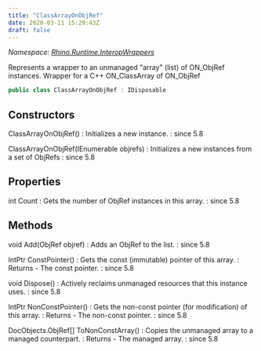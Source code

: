 ```yaml
---
title: "ClassArrayOnObjRef"
date: 2020-03-11 15:29:43Z
draft: false
---
```


*Namespace: [Rhino.Runtime.InteropWrappers](../)*

Represents a wrapper to an unmanaged "array" (list) of ON_ObjRef instances.
   Wrapper for a C++ ON_ClassArray of ON_ObjRef
```cs
public class ClassArrayOnObjRef : IDisposable
```
## Constructors

ClassArrayOnObjRef()
: Initializes a new  instance.
: since 5.8

ClassArrayOnObjRef(IEnumerable<ObjRef> objrefs)
: Initializes a new instances from a set of ObjRefs
: since 5.8
## Properties

int Count
: Gets the number of ObjRef instances in this array.
: since 5.8
## Methods

void Add(ObjRef objref)
: Adds an ObjRef to the list.
: since 5.8

IntPtr ConstPointer()
: Gets the const (immutable) pointer of this array.
: Returns - The const pointer.
: since 5.8

void Dispose()
: Actively reclaims unmanaged resources that this instance uses.
: since 5.8

IntPtr NonConstPointer()
: Gets the non-const pointer (for modification) of this array.
: Returns - The non-const pointer.
: since 5.8

DocObjects.ObjRef[] ToNonConstArray()
: Copies the unmanaged array to a managed counterpart.
: Returns - The managed array.
: since 5.8
